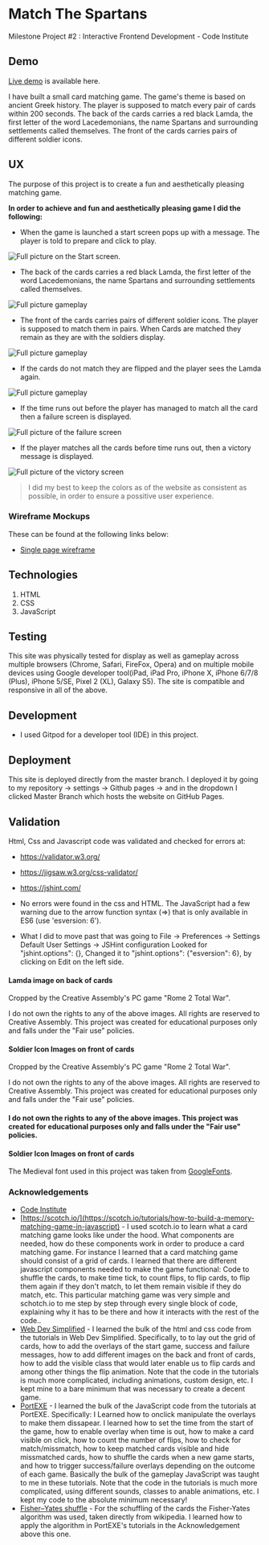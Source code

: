 # Match The Spartans
Milestone Project #2 : Interactive Frontend Development  - Code Institute 

## Demo
[Live demo](https://nikolaspolychronidis.github.io/Match-The-Spartans/) is available here.

I have built a small card matching game. The game's theme is based on ancient Greek history. The player is supposed to match every pair of cards within 200 seconds.
The back of the cards carries a red black Lamda, the first letter of the word Lacedemonians, the name Spartans and surrounding settlements called themselves. 
The front of the cards carries pairs of different soldier icons.

## UX

The purpose of this project is to create a fun and aesthetically pleasing matching game. 

**In order to achieve and fun and aesthetically pleasing game I did the following:**

- When the game is launched a start screen pops up with a message. The player is told to prepare and click to play.

![](assets/images/start-game.jpg "Full picture on the Start screen.")


- The back of the cards carries a red black Lamda, the first letter of the word Lacedemonians, the name Spartans and surrounding settlements called themselves.

![](assets/images/gameplay-1.jpg "Full picture gameplay")

- The front of the cards carries pairs of different soldier icons. The player is supposed to match them in pairs. When Cards are matched they remain as they are with the soldiers display.

![](assets/images/gameplay-3.jpg "Full picture gameplay")

- If the cards do not match they are flipped and the player sees the Lamda again.

![](assets/images/gameplay-2.jpg "Full picture gameplay")

- If the time runs out before the player has managed to match all the card then a failure screen is displayed.

![](assets/images/failed.jpg "Full picture of the failure screen")

- If the player matches all the cards before time runs out, then a victory message is displayed.

![](assets/images/victory.jpg "Full picture of the victory screen")



>I did my best to keep the colors as of the website as consistent as possible, in order to ensure a possitive user experience.
 
 ### Wireframe Mockups
 
 These can be found at the following links below:
- [Single page wireframe](assets/images/wireframe.jpg)
 

## Technologies
1. HTML
2. CSS
3. JavaScript

## Testing
This site was physically tested for display as well as gameplay across multiple browsers  (Chrome, Safari, FireFox, Opera) and on multiple mobile devices using Google developer tool(iPad, iPad Pro, iPhone X, iPhone 6/7/8 (Plus), iPhone 5/SE, Pixel 2 (XL), Galaxy S5). The site is compatible and responsive in all of the above.

## Development
- I used Gitpod for a developer tool (IDE) in this project.

## Deployment
This site is deployed directly from the master branch. I deployed it by going to my repository -> settings -> Github pages -> and in the dropdown I clicked Master Branch which hosts the website on GitHub Pages.

## Validation
Html, Css and Javascript code was validated and checked for errors at:
- https://validator.w3.org/
- https://jigsaw.w3.org/css-validator/
- https://jshint.com/

- No errors were found in the css and HTML. The JavaScript had a few warning due to the arrow function syntax (=>) that is only available in ES6 (use 'esversion: 6').
- What I did to move past that was going to 
File -> Preferences -> Settings
Default User Settings -> JSHint configuration
Looked for "jshint.options": {},
Changed it to "jshint.options": {"esversion": 6}, by clicking on Edit on the left side.

#### Lamda image on back of cards 
Cropped by the Creative Assembly's PC game "Rome 2 Total War". 

I do not own the rights to any of the above images. All rights are reserved to Creative Assembly. This project was created for educational purposes only and falls under the "Fair use" policies.

#### Soldier Icon Images on front of cards
Cropped by the Creative Assembly's PC game "Rome 2 Total War". 

I do not own the rights to any of the above images. All rights are reserved to Creative Assembly. This project was created for educational purposes only and falls under the "Fair use" policies.

#### I do not own the rights to any of the above images.  This project was created for educational purposes only and falls under the "Fair use" policies.

#### Soldier Icon Images on front of cards
The Medieval font used in this project was taken from [GoogleFonts](https://fonts.google.com/).

### Acknowledgements
- [Code Institute](https://www.codeinstitute.net/) 
- [https://scotch.io/](https://scotch.io/tutorials/how-to-build-a-memory-matching-game-in-javascript) - I used scotch.io to learn what a card matching game looks like under the hood. 
What components are needed, how do these components work in order to produce a card matching game. For instance I learned that a card matching game should consist of a grid of cards.
I learned that there are different javascript components needed to make the game functional: Code to shuffle the cards, to make time tick, to count flips, to flip cards, to flip them again if they don't match, to let them remain visible if they do match, etc.
This particular matching game was very simple and schotch.io to me step by step through every single block of code, explaining why it has to be there and how it interacts with the rest of the code..
- [Web Dev Simplified](https://www.youtube.com/watch?v=28VfzEiJgy4&t=1553s) - I learned the bulk of the html and css code from the tutorials in Web Dev Simplified. 
Specifically, to to lay out the grid of cards, how to add the overlays of the start game, success and failure messages, how to add different images on the back and front of cards, how to add the visible class that would later enable us to flip cards and among other things the flip animation.
Note that the code in the tutorials is much more complicated, including animations, custom design, etc. I kept mine to a bare minimum that was necessary to create a decent game.
- [PortEXE](https://www.youtube.com/watch?v=3uuQ3g92oPQ&t=3008s) - I learned the bulk of the JavaScript code from the tutorials at PortEXE. 
Specifically: I Learned how to onclick manipulate the overlays to make them dissapear. I learned how to set the time from the start of the game, how to enable overlay when time is out, how to make a card visible on click, how to count the number of flips, how to check for match/missmatch, how to keep matched cards visible and hide missmatched cards, how to shuffle the cards when a new game starts, and how to trigger success/failure overlays depending on the outcome of each game.
Basically the bulk of the gameplay JavaScript was taught to me in these tutorials. Note that the code in the tutorials is much more complicated, using different sounds, classes to anable animations, etc. 
I kept my code to the absolute minimum necessary!
- [Fisher–Yates shuffle](https://en.wikipedia.org/wiki/Fisher%E2%80%93Yates_shuffle) - For the schuffling of the cards the Fisher-Yates algorithm was used, taken directly from wikipedia.
I learned how to apply the algorithm in PortEXE's tutorials in the Acknowledgement above this one.

